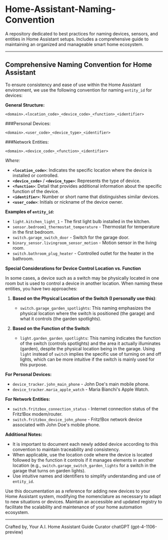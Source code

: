 # Home-Assistant-Naming-Convention
A repository dedicated to best practices for naming devices, sensors, and entities in Home Assistant setups. Includes a comprehensive guide to maintaining an organized and manageable smart home ecosystem.

---

## Comprehensive Naming Convention for Home Assistant

To ensure consistency and ease of use within the Home Assistant environment, we use the following convention for naming `entity_id` for devices:

**General Structure:**
```
<domain>.<location_code>_<device_code>_<function>_<identifier>
```

###Personal Devices:
```
<domain>.<user_code>_<device_type>_<identifier>
```

###Network Entities:
```
<domain>.<device_code>_<function>_<identifier>
```

_Where:_

- **`<location_code>`**: Indicates the specific location where the device is installed or controlled.
- **`<device_code>`** / **`<device_type>`**: Represents the type of device.
- **`<function>`**: Detail that provides additional information about the specific function of the device.
- **`<identifier>`**: Number or short name that distinguishes similar devices.
- **`<user_code>`**: Initials or nickname of the device owner.

**Examples of `entity_id`:**

- `light.kitchen_light_1` - The first light bulb installed in the kitchen.
- `sensor.bedroom1_thermostat_temperature` - Thermostat for temperature in the first bedroom.
- `switch.garage_switch_door` - Switch for the garage door.
- `binary_sensor.livingroom_sensor_motion` - Motion sensor in the living room.
- `switch.bathroom_plug_heater` - Controlled outlet for the heater in the bathroom.

**Special Considerations for Device Control Location vs. Function**

In some cases, a device such as a switch may be physically located in one room but is used to control a device in another location. When naming these entities, you have two approaches:

1. **Based on the Physical Location of the Switch (I personally use this)**:
   - `switch.garage_garden_spotlights`:
     This naming emphasizes the physical location where the switch is positioned (the garage) and what it controls (the garden spotlights).

2. **Based on the Function of the Switch**:
   - `light.garden_garden_spotlights`:
     This naming indicates the function of the switch (controls spotlights) and the area it actually illuminates (garden), despite the physical location being in the garage. Using `light` instead of `switch` implies the specific use of turning on and off lights, which can be more intuitive if the switch is mainly used for this purpose.

**For Personal Devices:**

- `device_tracker.john_main_phone` - John Doe's main mobile phone.
- `device_tracker.maria_apple_watch` - Maria Bianchi's Apple Watch.

**For Network Entities:**

- `switch.fritzbox_connection_status` - Internet connection status of the Fritz!Box modem/router.
- `switch.fritzbox_device_john_phone` - Fritz!Box network device associated with John Doe's mobile phone.

**Additional Notes:**

- It is important to document each newly added device according to this convention to maintain traceability and consistency.
- When applicable, use the location code where the device is located followed by the function it controls if it manages elements in another location (e.g., `switch.garage_switch_garden_lights` for a switch in the garage that turns on garden lights).
- Use intuitive names and identifiers to simplify understanding and use of `entity_id`.

Use this documentation as a reference for adding new devices to your Home Assistant system, modifying the nomenclature as necessary to adapt to new situations or devices. Maintain an accessible and updated registry to facilitate the scalability and maintenance of your home automation ecosystem.

---

Crafted by,
Your A.I. Home Assistant Guide Curator chatGPT (gpt-4-1106-preview)
